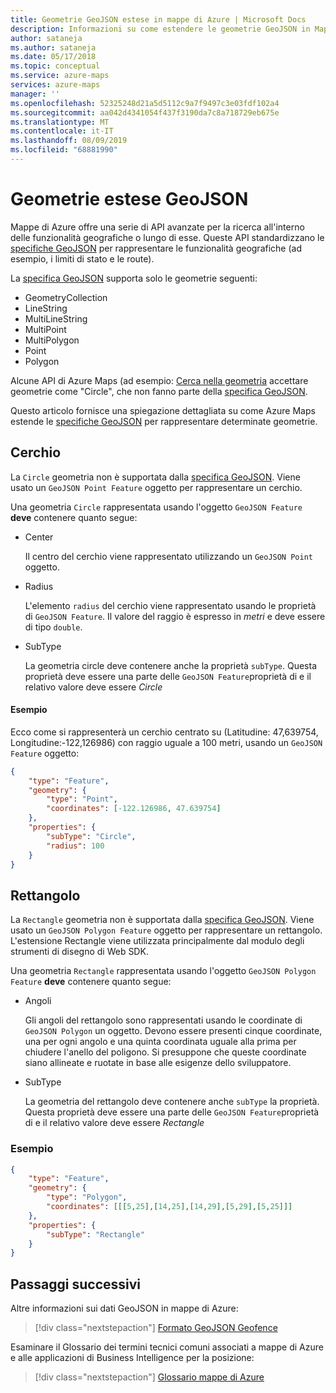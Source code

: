 ```yaml
---
title: Geometrie GeoJSON estese in mappe di Azure | Microsoft Docs
description: Informazioni su come estendere le geometrie GeoJSON in Mappe di Azure
author: sataneja
ms.author: sataneja
ms.date: 05/17/2018
ms.topic: conceptual
ms.service: azure-maps
services: azure-maps
manager: ''
ms.openlocfilehash: 52325248d21a5d5112c9a7f9497c3e03fdf102a4
ms.sourcegitcommit: aa042d4341054f437f3190da7c8a718729eb675e
ms.translationtype: MT
ms.contentlocale: it-IT
ms.lasthandoff: 08/09/2019
ms.locfileid: "68881990"
---
```

# <a name="extended-geojson-geometries"></a>Geometrie estese GeoJSON

Mappe di Azure offre una serie di API avanzate per la ricerca all'interno delle funzionalità geografiche o lungo di esse.
Queste API standardizzano le [specifiche GeoJSON][1] per rappresentare le funzionalità geografiche (ad esempio, i limiti di stato e le route).  

La [specifica GeoJSON][1] supporta solo le geometrie seguenti:

* GeometryCollection
* LineString
* MultiLineString
* MultiPoint
* MultiPolygon
* Point
* Polygon

Alcune API di Azure Maps (ad esempio: [Cerca nella geometria](https://docs.microsoft.com/rest/api/maps/search/postsearchinsidegeometry) accettare geometrie come "Circle", che non fanno parte della [specifica GeoJSON][1].

Questo articolo fornisce una spiegazione dettagliata su come Azure Maps estende le [specifiche GeoJSON][1] per rappresentare determinate geometrie.

## <a name="circle"></a>Cerchio

La `Circle` geometria non è supportata dalla [specifica GeoJSON][1]. Viene usato un `GeoJSON Point Feature` oggetto per rappresentare un cerchio.

Una geometria `Circle` rappresentata usando l'oggetto `GeoJSON Feature` __deve__ contenere quanto segue:

- Center

    Il centro del cerchio viene rappresentato utilizzando un `GeoJSON Point` oggetto.

- Radius

    L'elemento `radius` del cerchio viene rappresentato usando le proprietà di `GeoJSON Feature`. Il valore del raggio è espresso in _metri_ e deve essere di tipo `double`.

- SubType

    La geometria circle deve contenere anche la proprietà `subType`. Questa proprietà deve essere una parte delle `GeoJSON Feature`proprietà di e il relativo valore deve essere _Circle_

#### <a name="example"></a>Esempio

Ecco come si rappresenterà un cerchio centrato su (Latitudine: 47,639754, Longitudine:-122,126986) con raggio uguale a 100 metri, usando un `GeoJSON Feature` oggetto:

```json            
{
    "type": "Feature",
    "geometry": {
        "type": "Point",
        "coordinates": [-122.126986, 47.639754]
    },
    "properties": {
        "subType": "Circle",
        "radius": 100
    }
}          
```

## <a name="rectangle"></a>Rettangolo

La `Rectangle` geometria non è supportata dalla [specifica GeoJSON][1]. Viene usato un `GeoJSON Polygon Feature` oggetto per rappresentare un rettangolo. L'estensione Rectangle viene utilizzata principalmente dal modulo degli strumenti di disegno di Web SDK.

Una geometria `Rectangle` rappresentata usando l'oggetto `GeoJSON Polygon Feature` __deve__ contenere quanto segue:

- Angoli

    Gli angoli del rettangolo sono rappresentati usando le coordinate di `GeoJSON Polygon` un oggetto. Devono essere presenti cinque coordinate, una per ogni angolo e una quinta coordinata uguale alla prima per chiudere l'anello del poligono. Si presuppone che queste coordinate siano allineate e ruotate in base alle esigenze dello sviluppatore.

- SubType

    La geometria del rettangolo deve contenere anche `subType` la proprietà. Questa proprietà deve essere una parte delle `GeoJSON Feature`proprietà di e il relativo valore deve essere _Rectangle_

### <a name="example"></a>Esempio

```json
{
    "type": "Feature",
    "geometry": {
        "type": "Polygon",
        "coordinates": [[[5,25],[14,25],[14,29],[5,29],[5,25]]]
    },
    "properties": {
        "subType": "Rectangle"
    }
}

```
## <a name="next-steps"></a>Passaggi successivi

Altre informazioni sui dati GeoJSON in mappe di Azure:

> [!div class="nextstepaction"]
> [Formato GeoJSON Geofence](geofence-geojson.md)

Esaminare il Glossario dei termini tecnici comuni associati a mappe di Azure e alle applicazioni di Business Intelligence per la posizione:

> [!div class="nextstepaction"]
> [Glossario mappe di Azure](glossary.md)

[1]: https://tools.ietf.org/html/rfc7946
